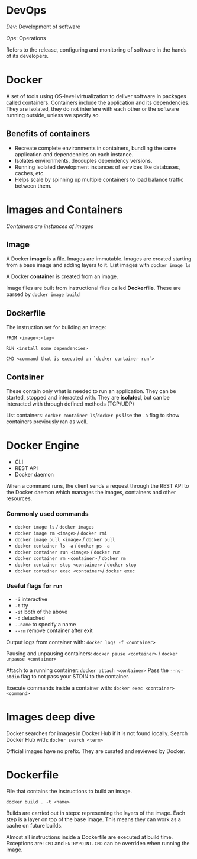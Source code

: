# DevOps

_Dev_: Development of software

_Ops_: Operations

Refers to the release, configuring and monitoring of software in the hands of its developers.

# Docker

A set of tools using OS-level virtualization to deliver software in packages called containers. Containers include the application and its dependencies. They are isolated, they do not interfere with each other or the software running outside, unless we specify so.

## Benefits of containers

- Recreate complete environments in containers, bundling the same application and dependencies on each instance.
- Isolates environments, decouples dependency versions.
- Running isolated development instances of services like databases, caches, etc.
- Helps scale by spinning up multiple containers to load balance traffic between them.

# Images and Containers

_Containers are instances of images_

## Image

A Docker **image** is a file. Images are immutable. Images are created starting from a base image and adding layers to it.
List images with `docker image ls`

A Docker **container** is created from an image.

Image files are built from instructional files called **Dockerfile**. These are parsed by `docker image build`

## Dockerfile

The instruction set for building an image:

```
FROM <image>:<tag>

RUN <install some dependencies>

CMD <command that is executed on `docker container run`>
```

## Container

These contain only what is needed to run an application. They can be started, stopped and interacted with. They are **isolated**, but can be interacted with through defined methods (TCP/UDP)

List containers: `docker container ls`/`docker ps`
Use the `-a` flag to show containers previously ran as well.

# Docker Engine

- CLI
- REST API
- Docker daemon

When a command runs, the client sends a request through the REST API to the Docker daemon which manages the images, containers and other resources.

### Commonly used commands

- `docker image ls` / `docker images`
- `docker image rm <image>` / `docker rmi`
- `docker image pull <image>` / `docker pull`
- `docker container ls -a` / `docker ps -a`
- `docker container run <image>` / `docker run`
- `docker container rm <container>` / `docker rm`
- `docker container stop <container>` / `docker stop`
- `docker container exec <container>`/ `docker exec`

### Useful flags for `run`

- `-i` interactive
- `-t` tty
- `-it` both of the above
- `-d` detached
- `--name` to specify a name
- `--rm` remove container after exit

Output logs from container with: `docker logs -f <container>`

Pausing and unpausing containers: `docker pause <container>` / `docker unpause <container>`

Attach to a running container:
`docker attach <container>`
Pass the `--no-stdin` flag to not pass your STDIN to the container.

Execute commands inside a container with: `docker exec <container> <command>`

# Images deep dive

Docker searches for images in Docker Hub if it is not found locally.
Search Docker Hub with: `docker search <term>`

Official images have no prefix. They are curated and reviewed by Docker.

# Dockerfile

File that contains the instructions to build an image.

`docker build . -t <name>`

Builds are carried out in steps: representing the layers of the image. Each step is a layer on top of the base image. This means they can work as a cache on future builds.

Almost all instructions inside a Dockerfile are executed at build time. Exceptions are: `CMD` and `ENTRYPOINT`. `CMD` can be overriden when running the image.

